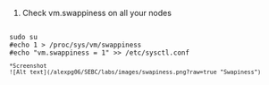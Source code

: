 1. Check vm.swappiness on all your nodes
<code>
sudo su
#echo 1 > /proc/sys/vm/swappiness
#echo "vm.swappiness = 1" >> /etc/sysctl.conf
<code>
*Screenshot
![Alt text](/alexpg06/SEBC/labs/images/swapiness.png?raw=true "Swapiness")
